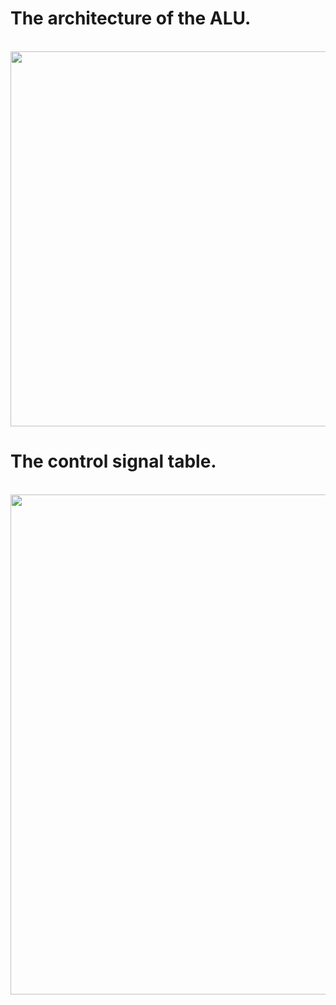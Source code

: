 # The architecture of the ALU.

<br>
<img height="600" src=http://i.imgur.com/x1rZJ3o.jpg />
<br>


# The control signal table.

<br>
<img height="800" src=http://i.imgur.com/h7UzDJk.png />
<br>

